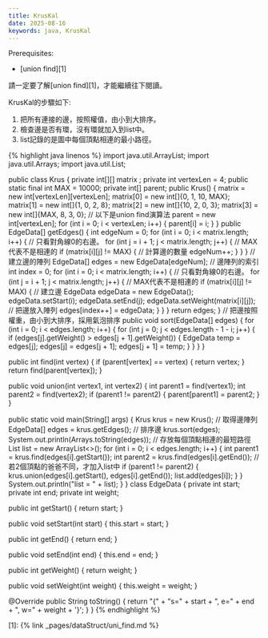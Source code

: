 ```yaml
---
title: KrusKal
date: 2025-08-16
keywords: java, KrusKal
---
```

Prerequisites:

- [union find][1]

請一定要了解[union find][1]，才能繼續往下閱讀。<br>

KrusKal的步驟如下:<br>
1. 把所有連接的邊，按照權值，由小到大排序。
2. 檢查邊是否有環，沒有環就加入到list中。
3. list記錄的是圖中每個頂點相連的最小路徑。

{% highlight java linenos %}
import java.util.ArrayList;
import java.util.Arrays;
import java.util.List;

public class Krus {
  private int[][] matrix ;
  private int vertexLen = 4;
  public static final int MAX = 10000;
  private int[] parent;
  public Krus() {
    matrix = new int[vertexLen][vertexLen];
    matrix[0] = new int[]{0, 1, 10, MAX};
    matrix[1] = new int[]{1, 0, 2, 8};
    matrix[2] = new int[]{10, 2, 0, 3};
    matrix[3] = new int[]{MAX, 8, 3, 0};
    // 以下是union find演算法
    parent = new int[vertexLen];
    for (int i = 0; i < vertexLen; i++) {
      parent[i] = i;
    }
  }
  public EdgeData[] getEdges() {
    int edgeNum = 0;
    for (int i = 0; i < matrix.length; i++) {
      // 只看對角線0的右邊。
      for (int j = i + 1; j < matrix.length; j++) {
        // MAX代表不是相連的
        if (matrix[i][j] != MAX) {
          // 計算邊的數量
          edgeNum++;
        }
      }
    }
    // 建立邊的陣列
    EdgeData[] edges = new EdgeData[edgeNum];
    // 邊陣列的索引
    int index = 0;
    for (int i = 0; i < matrix.length; i++) {
      // 只看對角線0的右邊。
      for (int j = i + 1; j < matrix.length; j++) {
        // MAX代表不是相連的
        if (matrix[i][j] != MAX) {
          // 建立邊
          EdgeData edgeData = new EdgeData();
          edgeData.setStart(i);
          edgeData.setEnd(j);
          edgeData.setWeight(matrix[i][j]);
          // 把邊放入陣列
          edges[index++] = edgeData;
        }
      }
    }
    return edges;
  }
  // 把邊按照權重，由小到大排序，採用氣泡排序
  public void sort(EdgeData[] edges) {
    for (int i = 0; i < edges.length; i++) {
      for (int j = 0; j < edges.length - 1 - i; j++) {
        if (edges[j].getWeight() > edges[j + 1].getWeight()) {
          EdgeData temp = edges[j];
          edges[j] = edges[j + 1];
          edges[j + 1] = temp;
        }
      }
    }
  }

  public int find(int vertex) {
    if (parent[vertex] == vertex) {
      return vertex;
    }
    return find(parent[vertex]);
  }

  public void union(int vertex1, int vertex2) {
    int parent1 = find(vertex1);
    int parent2 = find(vertex2);
    if (parent1 != parent2) {
      parent[parent1] = parent2;
    }
  }

  public static void main(String[] args) {
    Krus krus = new Krus();
    // 取得邊陣列
    EdgeData[] edges = krus.getEdges();
    // 排序邊
    krus.sort(edges);
    System.out.println(Arrays.toString(edges));
    // 存放每個頂點相連的最短路徑
    List<EdgeData> list = new ArrayList<>();
    for (int i = 0; i < edges.length; i++) {
      int parent1 = krus.find(edges[i].getStart());
      int parent2 = krus.find(edges[i].getEnd());
      // 若2個頂點的爸爸不同，才加入list中
      if (parent1 != parent2) {
        krus.union(edges[i].getStart(), edges[i].getEnd());
        list.add(edges[i]);
      }
    }
    System.out.println("list = "  + list);
  }
}
class EdgeData {
  private int start;
  private int end;
  private int weight;

  public int getStart() {
    return start;
  }

  public void setStart(int start) {
    this.start = start;
  }

  public int getEnd() {
    return end;
  }

  public void setEnd(int end) {
    this.end = end;
  }

  public int getWeight() {
    return weight;
  }

  public void setWeight(int weight) {
    this.weight = weight;
  }

  @Override
  public String toString() {
    return "{" +
        "s=" + start +
        ", e=" + end +
        ", w=" + weight +
        '}';
  }
}
{% endhighlight %}

[1]: {% link _pages/dataStruct/uni_find.md %}